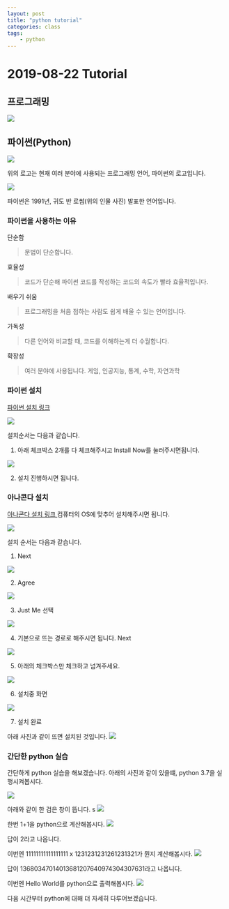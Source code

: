 ```yaml
---
layout: post
title: "python tutorial"
categories: class
tags:
    - python
---
```


# 2019-08-22 Tutorial

## 프로그래밍

<img src = "../image/programming.jpg">

## 파이썬(Python)


<img src = "../image/python_logo.jpg">

위의 로고는 현재 여러 분야에 사용되는 프로그래밍 언어, 파이썬의 로고입니다.

<img src = "../image/Guido van Rossum.jpg">

파이썬은 1991년, 귀도 반 로썸(위의 인물 사진) 발표한 언어입니다.

### 파이썬을 사용하는 이유

단순함
> 문법이 단순합니다.

효율성
> 코드가 단순해 파이썬 코드를 작성하는 코드의 속도가 빨라 효율적입니다.

배우기 쉬움
> 프로그래밍을 처음 접하는 사람도 쉽게 배울 수 있는 언어입니다.

가독성
> 다른 언어와 비교할 때, 코드를 이해하는게 더 수월합니다.

확장성
> 여러 분야에 사용됩니다. 게임, 인공지능, 통계, 수학, 자연과학

### 파이썬 설치

<a href ="https://www.python.org/downloads/"> 파이썬 설치 링크</a>

<img src = "../image/python.org.jpg">

설치순서는 다음과 같습니다.
1. 아래 체크박스 2개를 다 체크해주시고 Install Now를 눌러주시면됩니다.
<img src = "../image/python_install_1.png">

2. 설치 진행하시면 됩니다.

### 아나콘다 설치
<a href = "https://www.anaconda.com/distribution/" >아나콘다 설치 링크 </a>
컴퓨터의 OS에 맞추어 설치해주시면 됩니다.

<img src = "../image/anaconda_python.jpg">

설치 순서는 다음과 같습니다.
1. Next
<img src = "../image/anaconda_install_1.jpg">

2. Agree

<img src = "../image/anaconda_install_2.jpg">

3. Just Me 선택

<img src = "../image/anaconda_install_3.jpg">

4. 기본으로 뜨는 경로로 해주시면 됩니다. Next

<img src = "../image/anaconda_install_4.jpg">

5. 아래의 체크박스만 체크하고 넘겨주세요.

<img src = "../image/anaconda_install_5.jpg">

6. 설치중 화면

<img src = "../image/anaconda_install_6.jpg">

7. 설치 완료

아래 사진과 같이 뜨면 설치된 것입니다.
<img src = "../image/anaconda_install_check.jpg">

### 간단한 python 실습

간단하게 python 실습을 해보겠습니다.
아래의 사진과 같이 있을떄, python 3.7을 실행시켜봅시다.

<img src = "../image/python.png">

아래와 같이 한 검은 창이 뜹니다.
s
<img src = "../image/python_tutoiral_1.jpg">

한번 1+1을 python으로 계산해봅시다.
<img src = "../image/python_tutoiral_2.jpg">

답이 2라고 나옵니다.

이번엔 11111111111111111 x 1231231231261231321가 뭔지 계산해봅시다.
<img src = "../image/python_tutoiral_3.jpg">

답이 13680347014013681207640974304307631라고 나옵니다.

이번엔 Hello World를 python으로 출력해봅시다.
<img src = "../image/python_tutoiral_3.jpg">

다음 시간부터 python에 대해 더 자세히 다루어보겠습니다.